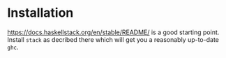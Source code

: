 # Installation

https://docs.haskellstack.org/en/stable/README/ is a good starting point. Install `stack` as decribed there which will get you a reasonably up-to-date `ghc`.  
